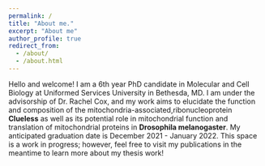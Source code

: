 ```yaml
---
permalink: /
title: "About me."
excerpt: "About me"
author_profile: true
redirect_from:
  - /about/
  - /about.html
---
```


Hello and welcome! I am a 6th year PhD candidate in Molecular and Cell Biology at Uniformed Services University in Bethesda, MD. I am under the advisorship of Dr. Rachel Cox, and my work aims to elucidate the function and composition of the mitochondria-associated,ribonucleoprotein ****Clueless**** as well as its potential role in mitochondrial function and translation of mitochondrial proteins in **Drosophila melanogaster**. My anticipated graduation date is December 2021 - January 2022. This space is a work in progress; however, feel free to visit my publications in the meantime to learn more about my thesis work!
